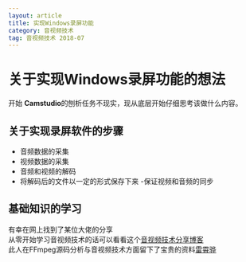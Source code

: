 ```yaml
---
layout: article
title: 实现Windows录屏功能
category: 音视频技术
tag: 音视频技术 2018-07
---
```


# 关于实现Windows录屏功能的想法

开始 **Camstudio**的刨析任务不现实，现从底层开始仔细思考该做什么内容。

## 关于实现录屏软件的步骤

- 音频数据的采集
- 视频数据的采集
- 音频和视频的解码
- 将解码后的文件以一定的形式保存下来
 -保证视频和音频的同步

## 基础知识的学习

有幸在网上找到了某位大佬的分享  
从零开始学习音视频技术的话可以看看这个[音视频技术分享博客](http://blog.yundiantech.com/)  
此人在FFmpeg源码分析与音视频技术方面留下了宝贵的资料[雷霄骅](https://blog.csdn.net/leixiaohua1020)
